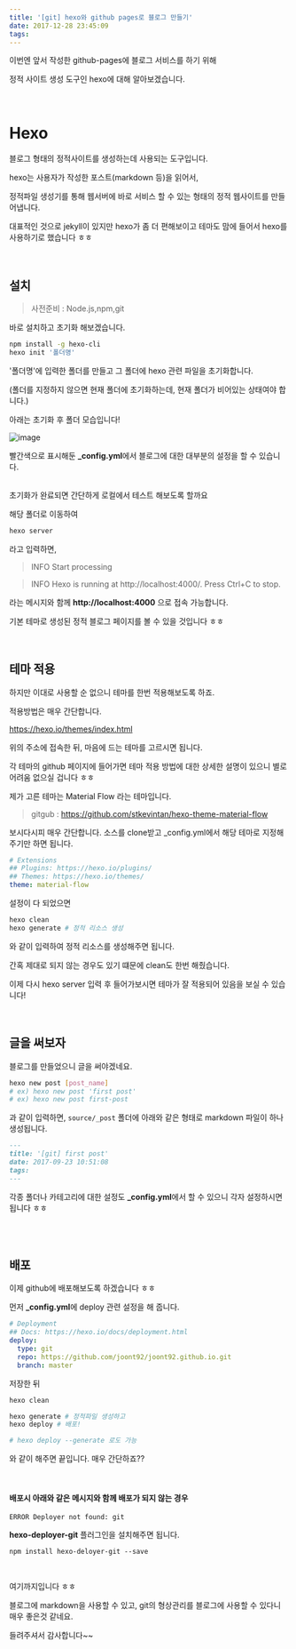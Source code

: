 ```yaml
---
title: '[git] hexo와 github pages로 블로그 만들기'
date: 2017-12-28 23:45:09
tags:
---
```


이번엔 앞서 작성한 github-pages에 블로그 서비스를 하기 위해 

정적 사이트 생성 도구인 hexo에 대해 알아보겠습니다.

<br/>

# Hexo

블로그 형태의 정적사이트를 생성하는데 사용되는 도구입니다.

hexo는 사용자가 작성한 포스트(markdown 등)을 읽어서, 

정적파일 생성기를 통해 웹서버에 바로 서비스 할 수 있는 형태의 정적 웹사이트를 만들어냅니다.

대표적인 것으로 jekyll이 있지만 hexo가 좀 더 편해보이고 테마도 맘에 들어서 hexo를 사용하기로 했습니다 ㅎㅎ

<br/>

## 설치

> 사전준비 : Node.js,npm,git

바로 설치하고 초기화 해보겠습니다.

```bash
npm install -g hexo-cli
hexo init '폴더명'
```

'폴더명'에 입력한 폴더를 만들고 그 폴더에 hexo 관련 파일을 초기화합니다.

(폴더를 지정하지 않으면 현재 폴더에 초기화하는데, 현재 폴더가 비어있는 상태여야 합니다.)

아래는 초기화 후 폴더 모습입니다!

![image](https://user-images.githubusercontent.com/18513953/30768882-f384f9ba-a049-11e7-8e1c-66bb64603b72.png)

빨간색으로 표시해둔 **_config.yml**에서 블로그에 대한 대부분의 설정을 할 수 있습니다.
<br/>
<br/>

초기화가 완료되면 간단하게 로컬에서 테스트 해보도록 할까요

해당 폴더로 이동하여

```bash
hexo server
```

라고 입력하면, 
> INFO  Start processing

> INFO  Hexo is running at http://localhost:4000/. Press Ctrl+C to stop.

라는 메시지와 함께 **http://localhost:4000** 으로 접속 가능합니다.

기본 테마로 생성된 정적 블로그 페이지를 볼 수 있을 것입니다 ㅎㅎ

<br/>

## 테마 적용

하지만 이대로 사용할 순 없으니 테마를 한번 적용해보도록 하죠.

적용방법은 매우 간단합니다.

<https://hexo.io/themes/index.html>

위의 주소에 접속한 뒤, 마음에 드는 테마를 고르시면 됩니다.

각 테마의 github 페이지에 들어가면 테마 적용 방법에 대한 상세한 설명이 있으니 별로 어려움 없으실 겁니다 ㅎㅎ

제가 고른 테마는 Material Flow 라는 테마입니다.

> gitgub : <https://github.com/stkevintan/hexo-theme-material-flow>

보시다시피 매우 간단합니다. 소스를 clone받고 _config.yml에서 해당 테마로 지정해주기만 하면 됩니다.

```yml
# Extensions
## Plugins: https://hexo.io/plugins/
## Themes: https://hexo.io/themes/
theme: material-flow
```

설정이 다 되었으면 

```bash
hexo clean
hexo generate # 정적 리소스 생성
```

와 같이 입력하여 정적 리소스를 생성해주면 됩니다.

간혹 제대로 되지 않는 경우도 있기 떄문에 clean도 한번 해줬습니다.

이제 다시 hexo server 입력 후 들어가보시면 테마가 잘 적용되어 있음을 보실 수 있습니다!

<br/>

## 글을 써보자

블로그를 만들었으니 글을 써야겠네요.

```bash
hexo new post [post_name]
# ex) hexo new post 'first post'
# ex) hexo new post first-post
```

과 같이 입력하면, ```source/_post``` 폴더에 아래와 같은 형태로 markdown 파일이 하나 생성됩니다.

```md
---
title: '[git] first post'
date: 2017-09-23 10:51:08
tags:
---
```

각종 폴더나 카테고리에 대한 설정도 **_config.yml**에서 할 수 있으니 각자 설정하시면 됩니다 ㅎㅎ

<br/>
<br/>

## 배포

이제 github에 배포해보도록 하겠습니다 ㅎㅎ

먼저 **_config.yml**에 deploy 관련 설정을 해 줍니다.

```yml
# Deployment
## Docs: https://hexo.io/docs/deployment.html
deploy:
  type: git
  repo: https://github.com/joont92/joont92.github.io.git
  branch: master
```

저장한 뒤

```bash
hexo clean

hexo generate # 정적파일 생성하고
hexo deploy # 배포!

# hexo deploy --generate 로도 가능
```

와 같이 해주면 끝입니다. 매우 간단하죠??

<br/>

#### 배포시 아래와 같은 메시지와 함께 배포가 되지 않는 경우

```
ERROR Deployer not found: git
```

**hexo-deployer-git** 플러그인을 설치해주면 됩니다.

```
npm install hexo-deloyer-git --save
```

<br/>

여기까지입니다 ㅎㅎ

블로그에 markdown을 사용할 수 있고, git의 형상관리를 블로그에 사용할 수 있다니 매우 좋은것 같네요.

들려주셔서 감사합니다~~

<!-- more -->